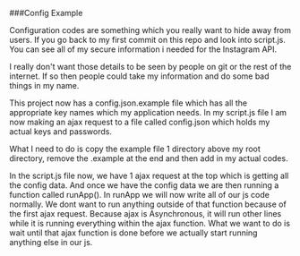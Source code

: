 ###Config Example

Configuration codes are something which you really want to hide away from users.
If you go back to my first commit on this repo and look into script.js. You can see all of my secure information i needed for the Instagram API.

I really don't want those details to be seen by people on git or the rest of the internet.
If so then people could take my information and do some bad things in my name.

This project now has a config.json.example file which has all the appropriate key names which my application needs.
In my script.js file I am now making an ajax request to a file called config.json which holds my actual keys and passwords.

What I need to do is copy the example file 1 directory above my root directory, remove the .example at the end and then add in my actual codes.

In the script.js file now, we have 1 ajax request at the top which is getting all the config data. And once we have the config data we are then running a function called runApp(). In runApp we will now write all of our js code normally. We dont want to run anything outside of that function because of the first ajax request. Because ajax is Asynchronous, it will run other lines while it is running everything within the ajax function. What we want to do is wait until that ajax function is done before we actually start running anything else in our js.
